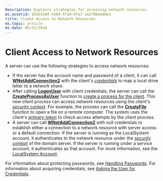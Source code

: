 ```yaml
---
Description: Explains strategies for accessing network resources.
ms.assetid: d55b3204-430d-4fa4-b7a7-1e279beed8e3
title: Client Access to Network Resources
ms.topic: article
ms.date: 05/31/2018
---
```


# Client Access to Network Resources

A server can use the following strategies to access network resources:

-   If the server has the account name and password of a client, it can call [**WNetAddConnection2**](https://docs.microsoft.com/windows/desktop/api/winnetwk/nf-winnetwk-wnetaddconnection2a) with the client's [*credentials*](https://docs.microsoft.com/windows/desktop/SecGloss/c-gly) to map a local drive letter to a network share.
-   After calling [**LogonUser**](https://docs.microsoft.com/windows/desktop/api/winbase/nf-winbase-logonusera) with client credentials, the server can call the [**CreateProcessAsUser**](https://docs.microsoft.com/windows/desktop/api/processthreadsapi/nf-processthreadsapi-createprocessasusera) function to [create a process for the client](processes-in-the-client-security-context.md). This new client process can access network resources using the client's [*security context*](https://docs.microsoft.com/windows/desktop/SecGloss/s-gly). For example, the process can call the [**CreateFile**](https://docs.microsoft.com/windows/desktop/api/fileapi/nf-fileapi-createfilea) function to open a file on a remote computer. The system uses the client's [*primary token*](https://docs.microsoft.com/windows/desktop/SecGloss/p-gly) to check access attempts by the client process.
-   A server can call [**WNetAddConnection2**](https://docs.microsoft.com/windows/desktop/api/winnetwk/nf-winnetwk-wnetaddconnection2a) with null credentials to establish either a connection to a network resource with server access or a default connection. If the server is running as the LocalSystem account, it authenticates to the network resource under the [*security context*](https://docs.microsoft.com/windows/desktop/SecGloss/s-gly) of the domain server. If the server is running under a service account, it authenticates as that account. For more information, see the [LocalSystem Account](https://docs.microsoft.com/windows/desktop/Services/localsystem-account).

For information about protecting passwords, see [Handling Passwords](https://docs.microsoft.com/windows/desktop/SecBP/handling-passwords). For information about acquiring credentials, see [Asking the User for Credentials](https://docs.microsoft.com/windows/desktop/SecBP/asking-the-user-for-credentials).

 

 



